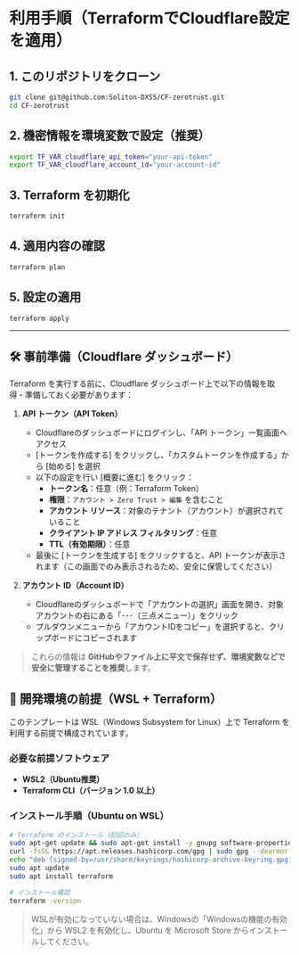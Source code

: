 # 利用手順（TerraformでCloudflare設定を適用）

## 1. このリポジトリをクローン

```bash
git clone git@github.com:Soliton-DXSS/CF-zerotrust.git
cd CF-zerotrust
```

## 2. 機密情報を環境変数で設定（推奨）

```bash
export TF_VAR_cloudflare_api_token="your-api-token"
export TF_VAR_cloudflare_account_id="your-account-id"
```

## 3. Terraform を初期化

```bash
terraform init
```

## 4. 適用内容の確認

```bash
terraform plan
```

## 5. 設定の適用

```bash
terraform apply
```

---

## 🛠 事前準備（Cloudflare ダッシュボード）

Terraform を実行する前に、Cloudflare ダッシュボード上で以下の情報を取得・準備しておく必要があります：

1. **API トークン（API Token）**
   - Cloudflareのダッシュボードにログインし、「API トークン」一覧画面へアクセス
   - [トークンを作成する] をクリックし、「カスタムトークンを作成する」から [始める] を選択
   - 以下の設定を行い [概要に進む] をクリック：
     - **トークン名**：任意（例：Terraform Token）
     - **権限**：`アカウント > Zero Trust > 編集` を含むこと
     - **アカウント リソース**：対象のテナント（アカウント）が選択されていること
     - **クライアント IP アドレス フィルタリング**：任意
     - **TTL（有効期限）**：任意
   - 最後に [トークンを生成する] をクリックすると、API トークンが表示されます（この画面でのみ表示されるため、安全に保管してください）

2. **アカウント ID（Account ID）**
   - Cloudflareのダッシュボードで「アカウントの選択」画面を開き、対象アカウントの右にある「･･･（三点メニュー）」をクリック
   - プルダウンメニューから「アカウントIDをコピー」を選択すると、クリップボードにコピーされます

> これらの情報は **GitHubやファイル上に平文で保存せず、環境変数などで安全に管理することを推奨**します。
## 🧰 開発環境の前提（WSL + Terraform）

このテンプレートは WSL（Windows Subsystem for Linux）上で Terraform を利用する前提で構成されています。

### 必要な前提ソフトウェア

- **WSL2（Ubuntu推奨）**
- **Terraform CLI（バージョン 1.0 以上）**

### インストール手順（Ubuntu on WSL）

```bash
# Terraform のインストール（初回のみ）
sudo apt-get update && sudo apt-get install -y gnupg software-properties-common curl unzip
curl -fsSL https://apt.releases.hashicorp.com/gpg | sudo gpg --dearmor -o /usr/share/keyrings/hashicorp-archive-keyring.gpg
echo "deb [signed-by=/usr/share/keyrings/hashicorp-archive-keyring.gpg] https://apt.releases.hashicorp.com $(lsb_release -cs) main" | sudo tee /etc/apt/sources.list.d/hashicorp.list
sudo apt update
sudo apt install terraform

# インストール確認
terraform -version
```

> WSLが有効になっていない場合は、Windowsの「Windowsの機能の有効化」から WSL2 を有効化し、Ubuntu を Microsoft Store からインストールしてください。
